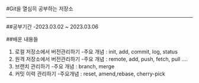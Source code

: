#Git을 열심히 공부하는 저장소

---


##공부기간
-2023.03.02 ~ 2023.03.06


##배운 내용들

1. 로컬 저장소에서 버전관리하기
-주요 개념 : init, add, commit, log, status
2. 원격 저장소에서 버전관리하기
-주요 개념 : remote, add, push, fetch, pull ....
3. 브랜치 관리하기
-주요 개념 : branch, merge
4. 커밋 이력 관리하기
-주요개념 : reset, amend,rebase, cherry-pick
